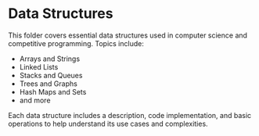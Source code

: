 # Data Structures

This folder covers essential data structures used in computer science and competitive programming. Topics include:

- Arrays and Strings
- Linked Lists
- Stacks and Queues
- Trees and Graphs
- Hash Maps and Sets
- and more

Each data structure includes a description, code implementation, and basic operations to help understand its use cases and complexities.

